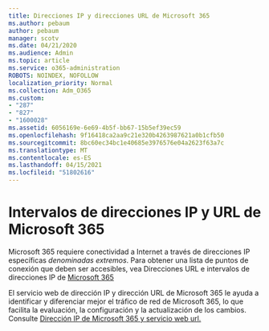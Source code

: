 ```yaml
---
title: Direcciones IP y direcciones URL de Microsoft 365
ms.author: pebaum
author: pebaum
manager: scotv
ms.date: 04/21/2020
ms.audience: Admin
ms.topic: article
ms.service: o365-administration
ROBOTS: NOINDEX, NOFOLLOW
localization_priority: Normal
ms.collection: Adm_O365
ms.custom:
- "287"
- "827"
- "1600028"
ms.assetid: 6056169e-6e69-4b5f-bb67-15b5ef39ec59
ms.openlocfilehash: 9f16418ca2aa9c21e320b4263987621a0b1cfb50
ms.sourcegitcommit: 8bc60ec34bc1e40685e3976576e04a2623f63a7c
ms.translationtype: MT
ms.contentlocale: es-ES
ms.lasthandoff: 04/15/2021
ms.locfileid: "51802616"
---
```

# <a name="microsoft-365-urls-and-ip-address-ranges"></a>Intervalos de direcciones IP y URL de Microsoft 365

Microsoft 365 requiere conectividad a Internet a través de direcciones IP específicas *denominadas extremos*.
Para obtener una lista de puntos de conexión que deben ser accesibles, vea Direcciones URL e intervalos de direcciones IP de [Microsoft 365](https://docs.microsoft.com/office365/enterprise/urls-and-ip-address-ranges) 

El servicio web de dirección IP y dirección URL de Microsoft 365 le ayuda a identificar y diferenciar mejor el tráfico de red de Microsoft 365, lo que facilita la evaluación, la configuración y la actualización de los cambios. Consulte [Dirección IP de Microsoft 365 y servicio web url.](https://docs.microsoft.com/office365/enterprise/office-365-ip-web-service)